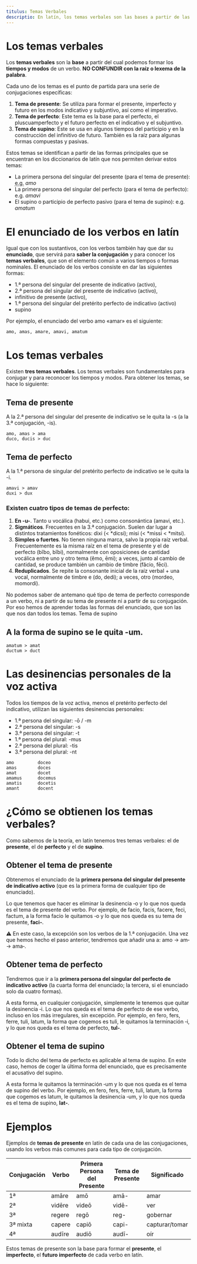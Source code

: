 ```yaml
---
titulus: Temas Verbales
descriptio: En latín, los temas verbales son las bases a partir de las cuales se forman los distintos tiempos y modos de un verbo. Cada verbo latino tiene tres temas verbales principales.
--- 
```


# Los temas verbales

Los **temas verbales** son la **base** a partir del cual podemos formar los **tiempos y modos** de un verbo. **NO CONFUNDIR con la raíz o lexema de la palabra**.

Cada uno de los temas es el punto de partida para una serie de conjugaciones específicas:

1. **Tema de presente**: Se utiliza para formar el presente, imperfecto y futuro en los modos indicativo y subjuntivo, así como el imperativo.
2. **Tema de perfecto**: Este tema es la base para el perfecto, el pluscuamperfecto y el futuro perfecto en el indicativo y el subjuntivo.
3. **Tema de supino**: Este se usa en algunos tiempos del participio y en la construcción del infinitivo de futuro. También es la raíz para algunas formas compuestas y pasivas.

Estos temas se identifican a partir de las formas principales que se encuentran en los diccionarios de latín que nos permiten derivar estos temas: 
- La primera persona del singular del presente (para el tema de presente): <abbr title="exempli gratia">e.g.</abbr> *amo*
- La primera persona del singular del perfecto (para el tema de perfecto): e.g. *amavi*
- El supino o participio de perfecto pasivo (para el tema de supino): e.g. *amatum*

# El enunciado de los verbos en latín

Igual que con los sustantivos, con los verbos también hay que dar su **enunciado**, que servirá para **saber la conjugación** y para conocer los **temas verbales**, que son el elemento común a varios tiempos o formas nominales. El enunciado de los verbos consiste en dar las siguientes formas:

- 1.ª persona del singular del presente de indicativo (activo),
- 2.ª persona del singular del presente de indicativo (activo),
- infinitivo de presente (activo),
- 1.ª persona del singular del pretérito perfecto de indicativo (activo)
- supino

Por ejemplo, el enunciado del verbo amo «amar» es el siguiente: 

```
amo, amas, amare, amavi, amatum
```

# Los temas verbales

Existen **tres temas verbales**. Los temas verbales son fundamentales para conjugar y para reconocer los tiempos y modos. Para obtener los temas, se hace lo siguiente:

## Tema de presente

A la 2.ª persona del singular del presente de indicativo se le quita la -s (a la 3.ª conjugación, -is).

```
amo, amas > ama
duco, ducis > duc
```

## Tema de perfecto

A la 1.ª persona de singular del pretérito perfecto de indicativo se le quita la -i.

```
amavi > amav
duxi > dux
```

### Existen cuatro tipos de temas de perfecto:

1. **En -u-**. Tanto u vocálica (habui, etc.) como consonántica (amavi, etc.).
2. **Sigmáticos**. Frecuentes en la 3.ª conjugación. Suelen dar lugar a distintos tratamientos fonéticos: dixi (< *dicsi); misi (< *missi < *mitsi).
3. **Simples o fuertes**. No tienen ninguna marca, salvo la propia raíz verbal. Frecuentemente es la misma raíz en el tema de presente y el de perfecto (bĭbo, bĭbi), normalmente con oposiciones de cantidad vocálica entre uno y otro tema (ĕmo, ēmi); a veces, junto al cambio de cantidad, se produce también un cambio de timbre (făcio, fēci).
4. **Reduplicados**. Se repite la consonante inicial de la raíz verbal + una vocal, normalmente de timbre e (do, dedi); a veces, otro (mordeo, momordi).

No podemos saber de antemano qué tipo de tema de perfecto corresponde a un verbo, ni a partir de su tema de presente ni a partir de su conjugación. Por eso hemos de aprender todas las formas del enunciado, que son las que nos dan todos los temas.
Tema de supino

## A la forma de supino se le quita -um.

```
amatum > amat
ductum > duct
```

# Las desinencias personales de la voz activa

Todos los tiempos de la voz activa, menos el pretérito perfecto del indicativo, utilizan las siguientes desinencias personales:

- 1.ª persona del singular: -ō / -m
- 2.ª persona del singular: -s
- 3.ª persona del singular: -t
- 1.ª persona del plural: -mus
- 2.ª persona del plural: -tis
- 3.ª persona del plural: -nt

```
amo         doceo
amas        doces
amat        docet
amamus      docemus
amatis      docetis
amant       docent
```

# ¿Cómo se obtienen los temas verbales?

Como sabemos de la teoría, en latín tenemos tres temas verbales: el de **presente**, el de **perfecto** y el de **supino**.

## Obtener el tema de presente

Obtenemos el enunciado de la **primera persona del singular del presente de indicativo activo** (que es la primera forma de cualquier tipo de enunciado). 

Lo que tenemos que hacer es eliminar la desinencia ‑o y lo que nos queda es el tema de presente del verbo. Por ejemplo, de facio, facis, facere, feci, factum, a la forma facio le quitamos ‑o y lo que nos queda es su tema de presente, **faci‑**.

⚠️ En este caso, la excepción son los verbos de la 1.ª conjugación. Una vez que hemos hecho el paso anterior, tendremos que añadir una a: amo → am‑ → ama‑.

## Obtener tema de perfecto

 Tendremos que ir a la **primera persona del singular del perfecto de indicativo activo** (la cuarta forma del enunciado; la tercera, si el enunciado solo da cuatro formas).

A esta forma, en cualquier conjugación, simplemente le tenemos que quitar la desinencia ‑i. Lo que nos queda es el tema de perfecto de ese verbo, incluso en los más irregulares, sin excepción. Por ejemplo, en fero, fers, ferre, tuli, latum, la forma que cogemos es tuli, le quitamos la terminación ‑i, y lo que nos queda es el tema de perfecto, **tul‑**.

## Obtener el tema de supino

Todo lo dicho del tema de perfecto es aplicable al tema de supino. En este caso, hemos de coger la última forma del enunciado, que es precisamente el acusativo del supino.

A esta forma le quitamos la terminación ‑um y lo que nos queda es el tema de supino del verbo. Por ejemplo, en fero, fers, ferre, tuli, latum, la forma que cogemos es latum, le quitamos la desinencia ‑um, y lo que nos queda es el tema de supino, **lat‑**.

# Ejemplos

Ejemplos de **temas de presente** en latín de cada una de las conjugaciones, usando los verbos más comunes para cada tipo de conjugación.

| Conjugación | Verbo        | Primera Persona del Presente | Tema de Presente | Significado       |
|-------------|--------------|------------------------------|------------------|-------------------|
| 1ª          | amāre        | amō                          | amā-             | amar             |
| 2ª          | vidēre       | videō                        | vidē-            | ver              |
| 3ª          | regere       | regō                         | reg-             | gobernar         |
| 3ª mixta    | capere       | capiō                        | capi-            | capturar/tomar   |
| 4ª          | audīre       | audiō                        | audī-            | oír              |


Estos temas de presente son la base para formar el **presente**, el **imperfecto**, el **futuro imperfecto**  de cada verbo en latín.
